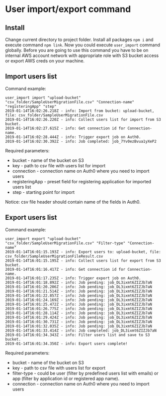 # User import/export command

## Install

Change current directory to project folder. Install all packages `npm i` and execute command `npm link`.
Now you could execute `user_import` command globally.
Before you are going to use this command you have to be on internal AWS account network with appropriate role with S3 bucket access or export AWS creds on your machine.

## Import users list

Command example:

```
user_import import "upload-bucket" "csv_folder/SampleUserMigrationFile.csv" "Connection-name" "registeringApp" "step"
2019-01-14T16:02:26.218Z - info: Import from bucket: upload-bucket, file: csv_folder/SampleUserMigrationFile.csv
2019-01-14T16:02:26.220Z - info: Collect users list for import from S3 bucket.
2019-01-14T16:02:27.615Z - info: Get connection id for Connection-name.
2019-01-14T16:02:28.444Z - info: Trigger export job on Auth0.
2019-01-14T16:02:30.392Z - info: Job completed: job_7Yv0ezBvua1yXeP2
```

Required parameters:
 - bucket - name of the bucket on S3
 - key - path to csv file with users list for import
 - connection - connection name on Auth0 where you need to import users
 - registeringApp - preset field for registering application for imported users list
 - step - starting point for import

Notice: csv file header should contain name of the fields in Auth0.

## Export users list

Command example:

```
user_import export "upload-bucket" "csv_folder/SampleUserMigrationFile.csv" "Filter-type" "Connection-name" 
2019-01-14T16:01:15.193Z - info: Export users to: upload-bucket, file: csv_folder/SampleUserMigrationFileResult.csv
2019-01-14T16:01:15.195Z - info: Collect users list for export from S3 bucket.
2019-01-14T16:01:16.417Z - info: Get connection id for Connection-name.
2019-01-14T16:01:17.235Z - info: Trigger export job on Auth0.
2019-01-14T16:01:18.892Z - info: Job pending: job_DL3ixmt6ZIZJb7aN
2019-01-14T16:01:20.206Z - info: Job pending: job_DL3ixmt6ZIZJb7aN
2019-01-14T16:01:21.514Z - info: Job pending: job_DL3ixmt6ZIZJb7aN
2019-01-14T16:01:22.857Z - info: Job pending: job_DL3ixmt6ZIZJb7aN
2019-01-14T16:01:24.169Z - info: Job pending: job_DL3ixmt6ZIZJb7aN
2019-01-14T16:01:25.472Z - info: Job pending: job_DL3ixmt6ZIZJb7aN
2019-01-14T16:01:26.775Z - info: Job pending: job_DL3ixmt6ZIZJb7aN
2019-01-14T16:01:28.114Z - info: Job pending: job_DL3ixmt6ZIZJb7aN
2019-01-14T16:01:29.424Z - info: Job pending: job_DL3ixmt6ZIZJb7aN
2019-01-14T16:01:30.731Z - info: Job pending: job_DL3ixmt6ZIZJb7aN
2019-01-14T16:01:32.035Z - info: Job pending: job_DL3ixmt6ZIZJb7aN
2019-01-14T16:01:33.414Z - info: Job completed: job_DL3ixmt6ZIZJb7aN
2019-01-14T16:01:34.343Z - info: Filter users list and save to S3 bucket.
2019-01-14T16:01:34.350Z - info: Export users complete!
```

Required parameters:
 - bucket - name of the bucket on S3
 - key - path to csv file with users list for export
 - filter-type - could be user (filter by predefined users list with emails) or app (filter by application id or registered app name).
 - connection - connection name on Auth0 where you need to import users